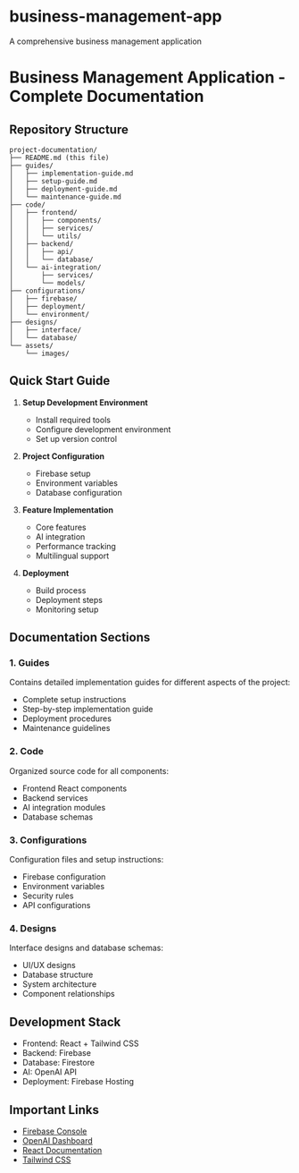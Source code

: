 # business-management-app
A comprehensive business management application
# Business Management Application - Complete Documentation

## Repository Structure
```
project-documentation/
├── README.md (this file)
├── guides/
│   ├── implementation-guide.md
│   ├── setup-guide.md
│   ├── deployment-guide.md
│   └── maintenance-guide.md
├── code/
│   ├── frontend/
│   │   ├── components/
│   │   ├── services/
│   │   └── utils/
│   ├── backend/
│   │   ├── api/
│   │   └── database/
│   └── ai-integration/
│       ├── services/
│       └── models/
├── configurations/
│   ├── firebase/
│   ├── deployment/
│   └── environment/
├── designs/
│   ├── interface/
│   └── database/
└── assets/
    └── images/
```

## Quick Start Guide

1. **Setup Development Environment**
   - Install required tools
   - Configure development environment
   - Set up version control

2. **Project Configuration**
   - Firebase setup
   - Environment variables
   - Database configuration

3. **Feature Implementation**
   - Core features
   - AI integration
   - Performance tracking
   - Multilingual support

4. **Deployment**
   - Build process
   - Deployment steps
   - Monitoring setup

## Documentation Sections

### 1. Guides
Contains detailed implementation guides for different aspects of the project:
- Complete setup instructions
- Step-by-step implementation guide
- Deployment procedures
- Maintenance guidelines

### 2. Code
Organized source code for all components:
- Frontend React components
- Backend services
- AI integration modules
- Database schemas

### 3. Configurations
Configuration files and setup instructions:
- Firebase configuration
- Environment variables
- Security rules
- API configurations

### 4. Designs
Interface designs and database schemas:
- UI/UX designs
- Database structure
- System architecture
- Component relationships

## Development Stack
- Frontend: React + Tailwind CSS
- Backend: Firebase
- Database: Firestore
- AI: OpenAI API
- Deployment: Firebase Hosting

## Important Links
- [Firebase Console](https://console.firebase.google.com)
- [OpenAI Dashboard](https://platform.openai.com/dashboard)
- [React Documentation](https://reactjs.org)
- [Tailwind CSS](https://tailwindcss.com)
